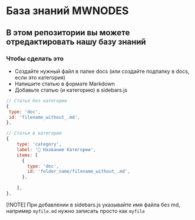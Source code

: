 # База знаний MWNODES

## В этом репозитории вы можете отредактировать нашу базу знаний

### Чтобы сделать это
* Создайте нужный файл в папке docs (или создайте подпапку в docs, если это категория)
* Напишите статью в формате Markdown
* Добавьте статью (и категорию) в sidebars.js

```js
// Статья без категории
{
 type: 'doc',
 id: 'filename_without_.md',
},
```

```js
// Статья в категории
{
    type: 'category',
    label: '📍 Название Категории',
    items: [
      {
        type: 'doc',
        id: 'folder_name/filename_without_.md',
      },
      
    ],
},
```

[!NOTE]
При добавлении в sidebars.js указывайте имя файла без md, например `myfile.md` нужно записать просто как `myfile`
